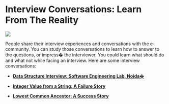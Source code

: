 # Interview Conversations: Learn From The Reality

[![](http://sketchingdream.com/blog/wp-content/uploads/2015/10/interview-board.jpg)](http://sketchingdream.com/blog/wp-content/uploads/2015/10/interview-board.jpg)

People share their interview experiences and conversations with the e-community. You can study those conversations to learn how to answer to the questions, or impress� the interviewer. You could learn what should do and what not while facing an interview. Here are some interview conversations:

- **[Data Structure Interview: Software Engineering Lab, Noida�](http://sketchingdream.com/blog/data-structure-interview-1/)**

- **[Integer Value from a String: A Failure Story](http://sketchingdream.com/blog/integer-value-from-a-string/)**

- **[Lowest Common Ancestor: A Success Story](http://sketchingdream.com/blog/lowest-common-ancestor/)**

  

